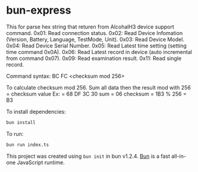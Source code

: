 # bun-express

This for parse hex string that returen from AlcohalH3 device support command.
0x01: Read connection status.
0x02: Read Device Infomation (Version, Battery, Language, TestMode, Unit).
0x03: Read Device Model.
0x04: Read Device Serial Number.
0x05: Read Latest time setting (setting time command 0x0A).
0x06: Read Latest record in device (auto incremental from command 0x07).
0x09: Read examination result.
0x11: Read single record.

Command syntax: BC FC <command> <dataLen> <data> <checksum mod 256>

To calculate checksum mod 256. Sum all data then the result mod with 256 = checksum value
Ex: <data> = 68 DF 3C 30
    sum = 06
    checksum = 1B3 % 256 = B3



To install dependencies:

```bash
bun install
```

To run:

```bash
bun run index.ts
```

This project was created using `bun init` in bun v1.2.4. [Bun](https://bun.sh) is a fast all-in-one JavaScript runtime.
